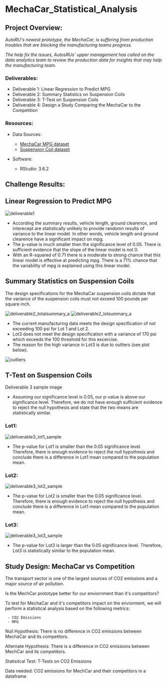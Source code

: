 # MechaCar_Statistical_Analysis

## Project Overview:
*AutoRU's newest prototype, the MechaCar, is suffering from production troubles that are blocking the manufacturing teams progress.*

*The help fix the issues, AutosRUs’ upper management has called on the data analytics team to review the production data for insights that may help the manufacturing team.*

### Deliverables:
- Deliverable 1: Linear Regression to Predict MPG
- Deliverable 2: Summary Statistics on Suspension Coils
- Deliverable 3: T-Test on Suspension Coils
- Deliverable 4: Design a Study Comparing the MechaCar to the Competition


### Resources:
- Data Sources:
    - [MechaCar MPG dataset](https://github.com/DSupps/MechaCar_Statistical_Analysis/blob/main/Resources/MechaCar_mpg.csv)
    - [Suspension Coil dataset](https://github.com/DSupps/MechaCar_Statistical_Analysis/blob/main/Resources/Suspension_Coil.csv)
    
- Software:
    - RStudio: 3.6.2

## Challenge Results:

## Linear Regression to Predict MPG

![deliverable1](https://user-images.githubusercontent.com/36451701/127780272-d3452b39-8b03-494b-b6da-593b47c1b247.png)

- According the summary results, vehicle length, ground clearence, and interecept are statistically unlikely to provide randomn results of variance to the linear model. In other words, vehicle length and ground clearence have a significant impact on mpg.
- The  p-value is much smaller then the significance level of 0.05. There is sufficient evidence that the slope of the linear model is not 0.
- With an R-squared of 0.71 there is a moderate to strong chance that this linear model is effective at predicting mpg. There is a 71% chance that the variability of mpg is explained using this linear model. 

## Summary Statistics on Suspension Coils

The design specifications for the MechaCar suspension coils dictate that the variance of the suspension coils must not exceed 100 pounds per square inch.

![deliverable2_totalsummary_a](https://user-images.githubusercontent.com/36451701/127780570-daa54624-99e3-4cbf-8ec3-8b25e481805f.png)
![deliverable2_lotsummary_a](https://user-images.githubusercontent.com/36451701/127780578-5413115e-36bf-4f4f-bb38-eebb7c565b92.png)


- The current manufacturing data meets the design specification of not exceeding 100 psi for Lot 1 and Lot 2.
- Lot3 does not meet the design specification with a variance of 170 psi which exceeds the 100 threshold for this excercise.
- The reason for the high variance in Lot3 is due to outliers (see plot below).

![outliers](https://user-images.githubusercontent.com/36451701/127780533-caed2e0f-4d56-4dc3-bba2-c5d95f778c8d.png)




## T-Test on Suspension Coils

Deliverable 3 sample image
- Assuming our significance level is 0.05, our p-value is above our significance level.  Therefore, we do not have enough sufficient evidence to reject the null hypothesis and state that the two means are statistically similar. 

### Lot1:
![deliverable3_lot1_sample](https://user-images.githubusercontent.com/36451701/127780607-5714b9ac-bfde-43f4-80b6-2825a6abd5d0.png)


- The p-value for Lot1 is smaller than the 0.05 significance level.  Therefore, there is enough evidence to reject the null hypothesis and conclude there is a difference in Lot1 mean compared to the population mean. 

### Lot2:
![deliverable3_lot2_sample](https://user-images.githubusercontent.com/36451701/127780629-7059c415-faa7-4dee-85c3-a0f82b8b99e5.png)

- The p-value for Lot2 is smaller than the 0.05 significance level.  Therefore, there is enough evidence to reject the null hypothesis and conclude there is a difference in Lot1 mean compared to the population mean. 

### Lot3:

![deliverable3_lot3_sample](https://user-images.githubusercontent.com/36451701/127780634-b4977699-aa9e-47cc-916e-917690161cee.png)

- The p-value for Lot3 is larger than the 0.05 significance level.  Therefore, Lot3 is statistically similar to the population mean.


## Study Design: MechaCar vs Competition

The transport sector is one of the largest sources of CO2 emissions and a major source of air pollution.

Is the MechCar prototype better for our enviornment than it's competitors?

To test for MechaCar and it's competitors impact on the enviorment, we will perform a statistical analysis based on the following metrics:

     - CO2 Emissions
     - MPG
     
Null Hypothesis: There is no difference in CO2 emissions between MechaCar and its competitors.

Alternate Hypothesis: There is a difference in CO2 emissions between MechCar and its competitors. 

Statisitcal Test: T-Tests on CO2 Emissions

Data needed: CO2 emissions for MechCar and their competitors in a dataframe
